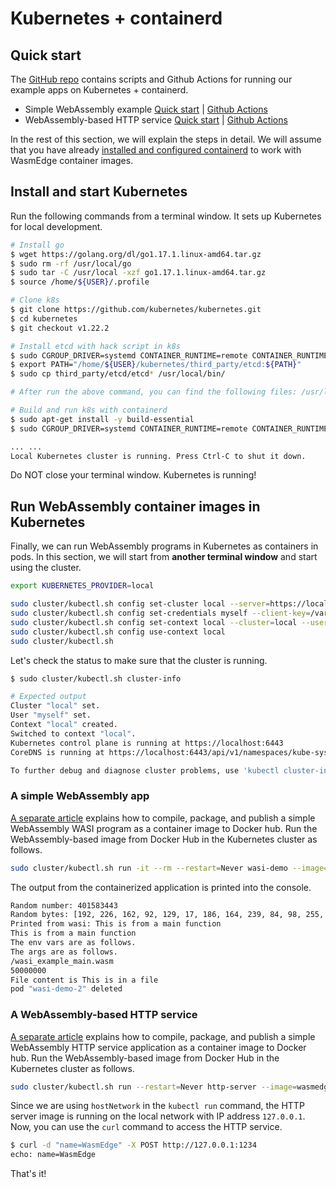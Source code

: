 # Kubernetes + containerd

## Quick start

The [GitHub repo](https://github.com/second-state/wasmedge-containers-examples/) contains scripts and Github Actions for running our example apps on Kubernetes + containerd.

* Simple WebAssembly example [Quick start](https://github.com/second-state/wasmedge-containers-examples/blob/main/kubernetes_containerd/README.md) | [Github Actions](https://github.com/second-state/wasmedge-containers-examples/blob/main/.github/workflows/kubernetes-containerd.yml)
* WebAssembly-based HTTP service [Quick start](https://github.com/second-state/wasmedge-containers-examples/blob/main/kubernetes_containerd/http_server/README.md) | [Github Actions](https://github.com/second-state/wasmedge-containers-examples/blob/main/.github/workflows/kubernetes-containerd-server.yml)

In the rest of this section, we will explain the steps in detail.
We will assume that you have already [installed and configured containerd](../cri/containerd.md) to work with WasmEdge container images.

## Install and start Kubernetes

Run the following commands from a terminal window.
It sets up Kubernetes for local development.

```bash
# Install go
$ wget https://golang.org/dl/go1.17.1.linux-amd64.tar.gz
$ sudo rm -rf /usr/local/go
$ sudo tar -C /usr/local -xzf go1.17.1.linux-amd64.tar.gz
$ source /home/${USER}/.profile

# Clone k8s
$ git clone https://github.com/kubernetes/kubernetes.git
$ cd kubernetes
$ git checkout v1.22.2

# Install etcd with hack script in k8s
$ sudo CGROUP_DRIVER=systemd CONTAINER_RUNTIME=remote CONTAINER_RUNTIME_ENDPOINT='unix:///var/run/containerd/containerd.sock' ./hack/install-etcd.sh
$ export PATH="/home/${USER}/kubernetes/third_party/etcd:${PATH}"
$ sudo cp third_party/etcd/etcd* /usr/local/bin/

# After run the above command, you can find the following files: /usr/local/bin/etcd  /usr/local/bin/etcdctl  /usr/local/bin/etcdutl

# Build and run k8s with containerd
$ sudo apt-get install -y build-essential
$ sudo CGROUP_DRIVER=systemd CONTAINER_RUNTIME=remote CONTAINER_RUNTIME_ENDPOINT='unix:///var/run/containerd/containerd.sock' ./hack/local-up-cluster.sh

... ...
Local Kubernetes cluster is running. Press Ctrl-C to shut it down.
```
  
Do NOT close your terminal window. Kubernetes is running!

## Run WebAssembly container images in Kubernetes

Finally, we can run WebAssembly programs in Kubernetes as containers in pods.
In this section, we will start from **another terminal window** and start using the cluster.

```bash
export KUBERNETES_PROVIDER=local

sudo cluster/kubectl.sh config set-cluster local --server=https://localhost:6443 --certificate-authority=/var/run/kubernetes/server-ca.crt
sudo cluster/kubectl.sh config set-credentials myself --client-key=/var/run/kubernetes/client-admin.key --client-certificate=/var/run/kubernetes/client-admin.crt
sudo cluster/kubectl.sh config set-context local --cluster=local --user=myself
sudo cluster/kubectl.sh config use-context local
sudo cluster/kubectl.sh
```

Let's check the status to make sure that the cluster is running.

```bash
$ sudo cluster/kubectl.sh cluster-info

# Expected output
Cluster "local" set.
User "myself" set.
Context "local" created.
Switched to context "local".
Kubernetes control plane is running at https://localhost:6443
CoreDNS is running at https://localhost:6443/api/v1/namespaces/kube-system/services/kube-dns:dns/proxy

To further debug and diagnose cluster problems, use 'kubectl cluster-info dump'.
```

### A simple WebAssembly app

[A separate article](../demo/wasi.md) explains how to compile, package, and publish a simple WebAssembly WASI program as a container image to Docker hub.
Run the WebAssembly-based image from Docker Hub in the Kubernetes cluster as follows.

```bash
sudo cluster/kubectl.sh run -it --rm --restart=Never wasi-demo --image=wasmedge/example-wasi:latest --annotations="module.wasm.image/variant=compat-smart" --overrides='{"kind":"Pod", "apiVersion":"v1", "spec": {"hostNetwork": true}}' /wasi_example_main.wasm 50000000
```

The output from the containerized application is printed into the console.

```bash
Random number: 401583443
Random bytes: [192, 226, 162, 92, 129, 17, 186, 164, 239, 84, 98, 255, 209, 79, 51, 227, 103, 83, 253, 31, 78, 239, 33, 218, 68, 208, 91, 56, 37, 200, 32, 12, 106, 101, 241, 78, 161, 16, 240, 158, 42, 24, 29, 121, 78, 19, 157, 185, 32, 162, 95, 214, 175, 46, 170, 100, 212, 33, 27, 190, 139, 121, 121, 222, 230, 125, 251, 21, 210, 246, 215, 127, 176, 224, 38, 184, 201, 74, 76, 133, 233, 129, 48, 239, 106, 164, 190, 29, 118, 71, 79, 203, 92, 71, 68, 96, 33, 240, 228, 62, 45, 196, 149, 21, 23, 143, 169, 163, 136, 206, 214, 244, 26, 194, 25, 101, 8, 236, 247, 5, 164, 117, 40, 220, 52, 217, 92, 179]
Printed from wasi: This is from a main function
This is from a main function
The env vars are as follows.
The args are as follows.
/wasi_example_main.wasm
50000000
File content is This is in a file
pod "wasi-demo-2" deleted
```

### A WebAssembly-based HTTP service

[A separate article](../demo/server.md) explains how to compile, package, and publish a simple WebAssembly HTTP service application as a container image to Docker hub.
Run the WebAssembly-based image from Docker Hub in the Kubernetes cluster as follows.

```bash
sudo cluster/kubectl.sh run --restart=Never http-server --image=wasmedge/example-wasi-http:latest --annotations="module.wasm.image/variant=compat-smart" --overrides='{"kind":"Pod", "apiVersion":"v1", "spec": {"hostNetwork": true}}'
```

Since we are using `hostNetwork` in the `kubectl run` command, the HTTP server image is running on the local network with IP address `127.0.0.1`.
Now, you can use the `curl` command to access the HTTP service.

```bash
$ curl -d "name=WasmEdge" -X POST http://127.0.0.1:1234
echo: name=WasmEdge
```

That's it!
